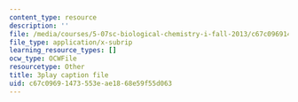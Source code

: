 ```yaml
---
content_type: resource
description: ''
file: /media/courses/5-07sc-biological-chemistry-i-fall-2013/c67c09691473553eae1868e59f55d063_IKXWnA5Xdqo.vtt
file_type: application/x-subrip
learning_resource_types: []
ocw_type: OCWFile
resourcetype: Other
title: 3play caption file
uid: c67c0969-1473-553e-ae18-68e59f55d063
---
```

